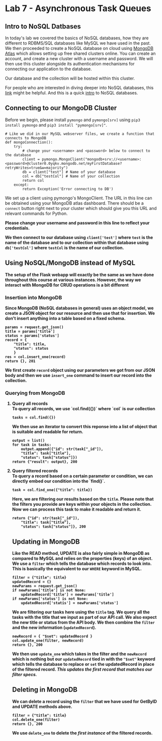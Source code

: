 # Lab 7 - Asynchronous Task Queues

## Intro to NoSQL Datbases
In today's lab we covered the basics of NoSQL databases, how they are different to RDBMS/SQL databases like MySQL we have used in the past.
We then proceeded to create a NoSQL database on cloud using [MongoDB Atlas](cloud.mongodb.com) which allows setting up free shared clusters online.
You can create an account, and create a new cluster with a username and password.
We will then use this cluster alongside its authentication mechanisms for connecting our application to the database.

Our database and the collection will be hosted within this cluster.

For people who are interested in diving deeper into NoSQL databases, this [link](https://www.mongodb.com/nosql-explained/nosql-vs-sql) might be helpful. And this is a quick [intro](https://www.guru99.com/nosql-tutorial.html#:~:text=NoSQL%20Database%20is%20a%20non,and%20real%2Dtime%20web%20apps.) to NoSQL databases.

## Connecting to our MongoDB Cluster
Before we begin, please install `pymongo` and `pymongo[srv]` using `pip3 install pymongo` and `pip3 install "pymongo[srv]"`.

```
# Like we did in our MySQL webserver files, we create a function that connects to MongoDB
def mongoConnection():
    try:
        # change your <username> and <password> below to connect to the database
        client = pymongo.MongoClient("mongodb+srv://<username>:<password>@cluster0.0yqkv.mongodb.net/myFirstDatabase?retryWrites=true&w=majority")
        db = client["test"] # Name of your database
        col = db["testCol"] # Name of your collection
        return col
    except:
        return Exception('Error connecting to DB')
```
We set up a client using pymongo's MongoClient. The URL in this line can be obtained using your MongoDB atlas dashboard. There should be a `connect` button right next to your cluster which should give you this URL and relevant commands for Python.

<strong>Please change your username and password in this line to reflect your credentials.

We then connect to our database using `client['test']` where `test` is the name of the database and to our collection within that database using `db['testCol']` where `testCol` is the name of our collection.

## Using NoSQL/MongoDB instead of MySQL
The setup of the Flask webapp will exactly be the same as we have done throughout this course at various instances. However, the way we interact with MongoDB for CRUD operations is a bit different

### Insertion into MongoDB
Since MongoDB (NoSQL databases in general) uses an object model, we create a JSON object for our resource and then use that for insertion. We don't insert anything into a table based on a fixed schema.

```
params = request.get_json()
title = params['title']
status = params['status']
record = {
    "title": title,
    "status": status
    }
res = col.insert_one(record)
return {}, 201    
```
We first create `record` object using our parameters we got from our JSON body and then we use `insert_one` command to insert our record into the collection.

### Querying from MongoDB
<ol>
<li> Query all records</li>
To query all records, we use `col.find({})` where `col` is our collection

```
tasks = col.find({})
```

We then use an iterator to convert this reponse into a list of object that is suitable and readable for return.

```
output = list()
for task in tasks:
    output.append({"id": str(task["_id"]),
    "title": task["title"],
    "status": task["status"]})
return {"result": output}, 200
```
<li> Query filtered records</li>
To query a record based on a certain parameter or condition, we can directly embed our condition into the `find()`.

```
task = col.find_one({"title": title})
```

Here, we are filtering our results based on the `title`. Please note that the filters you provide are keys within your objects in the collection.
Now we can process this task to make it readable and return it.

```
return {"id": str(task["_id"]),
    "title": task["title"],
    "status": task["status"]}, 200
```

## Updating in MongoDB
Like the READ method, UPDATE is also fairly simple in MongoDB as compared to MySQL and relies on the properties (keys) of an object.
We use a `filter` which tells the database which records to look into. This is basically the equivalent to our `WHERE` keyword in MySQL.

```
filter = {"title": title}
updatedRecord = {}
newParams = request.get_json()
if newParams['title'] is not None:
    updatedRecord['title'] = newParams['title']
if newParams['status'] is not None:
    updatedRecord['statis'] = newParams['status']
```
We are filtering our tasks here using the `title` tag. We query all the tasks with the title that we input as part of our API call.
We also expect the new title or status from the API body. We then combine the `filter` and the new information (`updatedRecord`).

```
newRecord = { "$set": updatedRecord }
col.update_one(filter, newRecord)
return {}, 200
```
We then use `update_one` which takes in the filter and the `newRecord` which is nothing but our `updatedRecord` tied in with the `"$set"` keyword which tells the database to replace or `set` the updatedRecord in place of the filtered record.
<i>This updates the first record that matches our filter specs.</i>

## Deleting in MongoDB
We can delete a record using the `filter` that we have used for GetByID and UPDATE methods above.

```
filter = {"title": title}
col.delete_one(filter)
return {}, 200
```
We use `delete_one` to delete the <i>first instance</i> of the filtered records.
